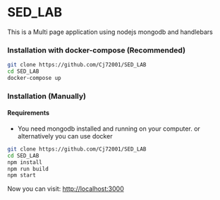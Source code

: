 # SED_LAB

This is a Multi page application using nodejs mongodb and handlebars

### Installation with docker-compose (Recommended)

```bash
git clone https://github.com/Cj72001/SED_LAB
cd SED_LAB
docker-compose up
```

### Installation (Manually)

#### Requirements

* You need mongodb installed and running on your computer. or alternatively you can use docker

```bash
git clone https://github.com/Cj72001/SED_LAB
cd SED_LAB
npm install
npm run build
npm start
```

Now you can visit: <a target="_blank" href="http://localhost:3000">http://localhost:3000</a>
